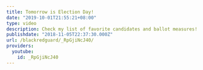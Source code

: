 ```yaml
---
title: Tomorrow is Election Day!
date: "2019-10-01T21:55:21+08:00"
type: video
description: Check my list of favorite candidates and ballot measures! (Sike!)
publishdate: "2018-11-05T22:37:30.000Z"
url: /blackredguard/_RpGjiNcJ40/
providers:
  youtube:
    id: _RpGjiNcJ40
---
```

